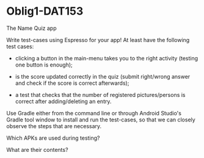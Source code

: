 # Oblig1-DAT153
The Name Quiz app

Write test-cases using Espresso for your app! At least have the following test cases: 

* clicking a button in the main-menu takes you to the right activity (testing one button is enough);

* is the score updated correctly in the quiz (submit right/wrong answer and check if the score is correct afterwards);

* a test that checks that the number of registered pictures/persons is correct after adding/deleting an entry. 

Use Gradle either from the command line or through Android Studio's Gradle tool window to install and run the test-cases, 
so that we can closely observe the steps that are necessary. 

Which APKs are used during testing? 


What are their contents?
